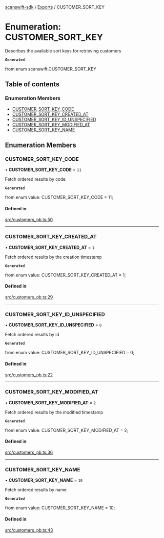 [scanswift-sdk](../README.md) / [Exports](../modules.md) / CUSTOMER\_SORT\_KEY

# Enumeration: CUSTOMER\_SORT\_KEY

Describes the available sort keys for retrieving customers

**`Generated`**

from enum scanswift.CUSTOMER_SORT_KEY

## Table of contents

### Enumeration Members

- [CUSTOMER\_SORT\_KEY\_CODE](CUSTOMER_SORT_KEY.md#customer_sort_key_code)
- [CUSTOMER\_SORT\_KEY\_CREATED\_AT](CUSTOMER_SORT_KEY.md#customer_sort_key_created_at)
- [CUSTOMER\_SORT\_KEY\_ID\_UNSPECIFIED](CUSTOMER_SORT_KEY.md#customer_sort_key_id_unspecified)
- [CUSTOMER\_SORT\_KEY\_MODIFIED\_AT](CUSTOMER_SORT_KEY.md#customer_sort_key_modified_at)
- [CUSTOMER\_SORT\_KEY\_NAME](CUSTOMER_SORT_KEY.md#customer_sort_key_name)

## Enumeration Members

### CUSTOMER\_SORT\_KEY\_CODE

• **CUSTOMER\_SORT\_KEY\_CODE** = ``11``

Fetch ordered results by code

**`Generated`**

from enum value: CUSTOMER_SORT_KEY_CODE = 11;

#### Defined in

[src/customers_pb.ts:50](https://github.com/TCUBEAI-TECHNOLOGIES-PRIVATE-LIMITED/ts-sdk/blob/85a94f2/src/customers_pb.ts#L50)

___

### CUSTOMER\_SORT\_KEY\_CREATED\_AT

• **CUSTOMER\_SORT\_KEY\_CREATED\_AT** = ``1``

Fetch ordered results by the creation timestamp

**`Generated`**

from enum value: CUSTOMER_SORT_KEY_CREATED_AT = 1;

#### Defined in

[src/customers_pb.ts:29](https://github.com/TCUBEAI-TECHNOLOGIES-PRIVATE-LIMITED/ts-sdk/blob/85a94f2/src/customers_pb.ts#L29)

___

### CUSTOMER\_SORT\_KEY\_ID\_UNSPECIFIED

• **CUSTOMER\_SORT\_KEY\_ID\_UNSPECIFIED** = ``0``

Fetch ordered results by id

**`Generated`**

from enum value: CUSTOMER_SORT_KEY_ID_UNSPECIFIED = 0;

#### Defined in

[src/customers_pb.ts:22](https://github.com/TCUBEAI-TECHNOLOGIES-PRIVATE-LIMITED/ts-sdk/blob/85a94f2/src/customers_pb.ts#L22)

___

### CUSTOMER\_SORT\_KEY\_MODIFIED\_AT

• **CUSTOMER\_SORT\_KEY\_MODIFIED\_AT** = ``2``

Fetch ordered results by the modified timestamp

**`Generated`**

from enum value: CUSTOMER_SORT_KEY_MODIFIED_AT = 2;

#### Defined in

[src/customers_pb.ts:36](https://github.com/TCUBEAI-TECHNOLOGIES-PRIVATE-LIMITED/ts-sdk/blob/85a94f2/src/customers_pb.ts#L36)

___

### CUSTOMER\_SORT\_KEY\_NAME

• **CUSTOMER\_SORT\_KEY\_NAME** = ``10``

Fetch ordered results by name

**`Generated`**

from enum value: CUSTOMER_SORT_KEY_NAME = 10;

#### Defined in

[src/customers_pb.ts:43](https://github.com/TCUBEAI-TECHNOLOGIES-PRIVATE-LIMITED/ts-sdk/blob/85a94f2/src/customers_pb.ts#L43)

